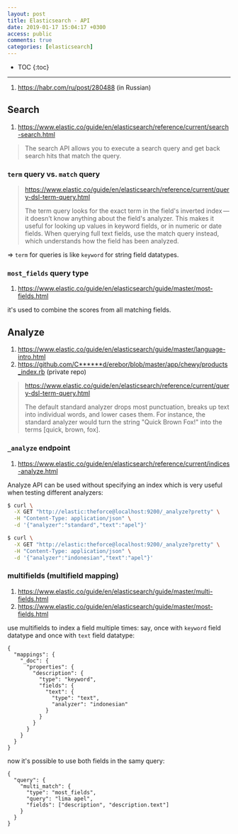 ```yaml
---
layout: post
title: Elasticsearch - API
date: 2019-01-17 15:04:17 +0300
access: public
comments: true
categories: [elasticsearch]
---
```


<!-- more -->

* TOC
{:toc}
<hr>

1. <https://habr.com/ru/post/280488> (in Russian)

Search
------

1. <https://www.elastic.co/guide/en/elasticsearch/reference/current/search-search.html>

> The search API allows you to execute a search query and get back search hits
> that match the query.

### `term` query vs. `match` query

> <https://www.elastic.co/guide/en/elasticsearch/reference/current/query-dsl-term-query.html>
>
> The term query looks for the exact term in the field's inverted index — it
> doesn’t know anything about the field's analyzer. This makes it useful for
> looking up values in keyword fields, or in numeric or date fields. When
> querying full text fields, use the match query instead, which understands
> how the field has been analyzed.

=> `term` for queries is like `keyword` for string field datatypes.

### `most_fields` query type

1. <https://www.elastic.co/guide/en/elasticsearch/guide/master/most-fields.html>

it's used to combine the scores from all matching fields.

Analyze
-------

1. <https://www.elastic.co/guide/en/elasticsearch/guide/master/language-intro.html>
2. <https://github.com/C******d/erebor/blob/master/app/chewy/products_index.rb> (private repo)

> <https://www.elastic.co/guide/en/elasticsearch/reference/current/query-dsl-term-query.html>
>
> The default standard analyzer drops most punctuation, breaks up text into
> individual words, and lower cases them. For instance, the standard analyzer
> would turn the string "Quick Brown Fox!" into the terms [quick, brown, fox].

### `_analyze` endpoint

1. <https://www.elastic.co/guide/en/elasticsearch/reference/current/indices-analyze.html>

Analyze API can be used without specifying an index which is very useful when
testing different analyzers:

```sh
$ curl \
  -X GET "http://elastic:theforce@localhost:9200/_analyze?pretty" \
  -H "Content-Type: application/json" \
  -d '{"analyzer":"standard","text":"apel"}'

$ curl \
  -X GET "http://elastic:theforce@localhost:9200/_analyze?pretty" \
  -H "Content-Type: application/json" \
  -d '{"analyzer":"indonesian","text":"apel"}'
```

### multifields (multifield mapping)

1. <https://www.elastic.co/guide/en/elasticsearch/guide/master/multi-fields.html>
2. <https://www.elastic.co/guide/en/elasticsearch/guide/master/most-fields.html>

use multifields to index a field multiple times: say, once with `keyword` field
datatype and once with `text` field datatype:

```
{
  "mappings": {
    "_doc": {
      "properties": {
        "description": {
          "type": "keyword",
          "fields": {
            "text": {
              "type": "text",
              "analyzer": "indonesian"
            }
          }
        }
      }
    }
  }
}
```

now it's possible to use both fields in the samy query:

```
{
  "query": {
    "multi_match": {
      "type": "most_fields",
      "query": "lima apel",
      "fields": ["description", "description.text"]
    }
  }
}
```
